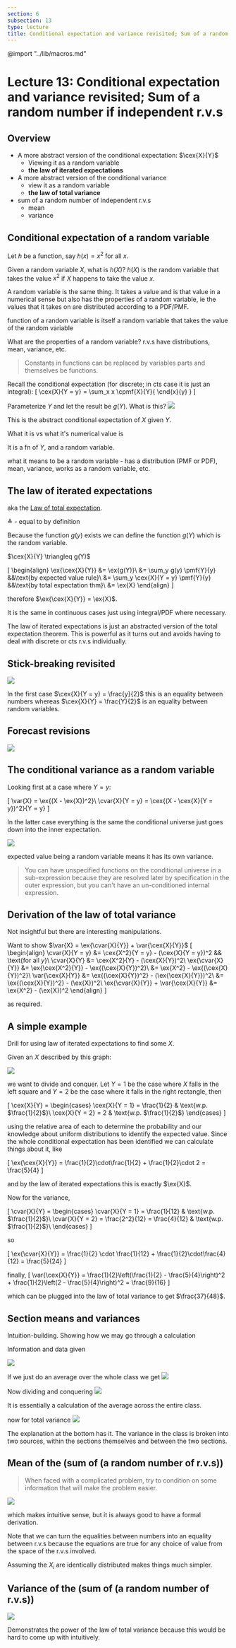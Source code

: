 ```yaml
---
section: 6
subsection: 13
type: lecture
title: Conditional expectation and variance revisited; Sum of a random number if independent r.v.s
---
```


@import "../lib/macros.md"

# Lecture 13: Conditional expectation and variance revisited; Sum of a random number if independent r.v.s

## Overview

* A more abstract version of the conditional expectation: $\cex{X}{Y}$
  * Viewing it as a random variable
  * **the law of iterated expectations**
* A more abstract version of the conditional variance
  * view it as a random variable
  * **the law of total variance**
* sum of a random number of independent r.v.s
  * mean
  * variance


## Conditional expectation of a random variable

Let $h$ be a function, say $h(x) = x^2$ for all $x$.

Given a random variable $X$, what is $h(X)$?
$h(X)$ is the random variable that takes the value $x^2$ if $X$ happens to take the value $x$.

A random variable is the same thing. It takes a value and is that value in a numerical sense but also has the properties of a random variable, ie the values that it takes on are distributed according to a PDF/PMF.

function of a random variable is itself a random variable that takes the value of the random variable

What are the properties of a random variable?
r.v.s have distributions, mean, variance, etc.

> Constants in functions can be replaced by variables parts and themselves be functions.

Recall the conditional expectation (for discrete; in cts case it is just an integral):
\[
\cex{X}{Y = y} = \sum_x x \cpmf{X}{Y}{ \cnd{x}{y} }
\]

Parameterize $Y$ and let the result be $g(Y)$. What is this?
![](unit6lec13-cond-expectation-sum-of-random-num-of-i-r-vs/f89d934d5c2436729276b84d4221a57e.png)

This is the abstract conditional expectation of $X$ given $Y$.

What it is vs what it's numerical value is

It is a fn of $Y$, and a random variable.

what it means to be a random variable - has a distribution (PMF or PDF), mean, variance, works as a random variable, etc.


## The law of iterated expectations

aka the [Law of total expectation](https://en.wikipedia.org/wiki/Law_of_total_expectation).


$\triangleq$ - equal to by definition

Because the function $g(y)$ exists we can define the function $g(Y)$ which is the random variable.

$\cex{X}{Y} \triangleq g(Y)$

\[
\begin{align}
\ex{\cex{X}{Y}} &= \ex{g(Y)}\\
&= \sum_y g(y) \pmf{Y}{y} &&\text{by expected value rule}\\
&= \sum_y \cex{X}{Y = y} \pmf{Y}{y} &&\text{by total expectation thm}\\
&= \ex{X}
\end{align}
\]

therefore $\ex{\cex{X}{Y}} = \ex{X}$.

It is the same in continuous cases just using integral/PDF where necessary.

The law of iterated expectations is just an abstracted version of the total expectation theorem. This is powerful as it turns out and avoids having to deal with discrete or cts r.v.s individually.


## Stick-breaking revisited

![](unit6lec13-cond-expectation-sum-of-random-num-of-i-r-vs/166c671da54f742a7dc0c77bb9222626.png)

In the first case $\cex{X}{Y = y} = \frac{y}{2}$ this is an equality between numbers whereas $\cex{X}{Y} = \frac{Y}{2}$ is an equality between random variables.


## Forecast revisions

![](unit6lec13-cond-expectation-sum-of-random-num-of-i-r-vs/111d091d103d08a110f12417c0caabf2.png)


## The conditional variance as a random variable

Looking first at a case where $Y = y$:

\[
\var{X} = \ex{(X - \ex{X})^2}\\
\cvar{X}{Y = y} = \cex{(X - \cex{X}{Y = y})^2}{Y = y}
\]

In the latter case everything is the same the conditional universe just goes down into the inner expectation.

![](unit6lec13-cond-expectation-sum-of-random-num-of-i-r-vs/e596ab8ed3da6346b68cc864bd3414ad.png)

expected value being a random variable means it has its own variance.

> You can have unspecified functions on the conditional universe in a sub-expression because they are resolved later by specification in the outer expression, but you can't have an un-conditioned internal expression.


## Derivation of the law of total variance

Not insightful but there are interesting manipulations.

Want to show $\var{X} = \ex{\cvar{X}{Y}} + \var{\cex{X}{Y}}$
\[
\begin{align}
\cvar{X}{Y = y} &= \cex{X^2}{Y = y} - (\cex{X}{Y = y})^2 && \text{for all $y$}\\
\cvar{X}{Y} &= \cex{X^2}{Y} - (\cex{X}{Y})^2\\
\ex{\cvar{X}{Y}} &= \ex{\cex{X^2}{Y}} - \ex{(\cex{X}{Y})^2}\\
&= \ex{X^2} - \ex{(\cex{X}{Y})^2}\\
\var{\cex{X}{Y}} &= \ex{(\cex{X}{Y})^2} - (\ex{\cex{X}{Y}})^2\\
&= \ex{(\cex{X}{Y})^2} - (\ex{X})^2\\
\ex{\cvar{X}{Y}} + \var{\cex{X}{Y}} &= \ex{X^2} - (\ex{X})^2
\end{align}
\]

as required.


## A simple example

Drill for using law of iterated expectations to find some $X$.

Given an $X$ described by this graph:

![](unit6lec13-cond-expectation-sum-of-random-num-of-i-r-vs/fd5007462643e0a820a19ed14966c561.png)

we want to divide and conquer. Let $Y = 1$ be the case where $X$ falls in the left square and $Y = 2$ be the case where it falls in the right rectangle, then

\[
\cex{X}{Y} = \begin{cases}
\cex{X}{Y = 1} = \frac{1}{2} & \text{w.p. $\frac{1}{2}$}\\
\cex{X}{Y = 2} = 2 & \text{w.p. $\frac{1}{2}$}
\end{cases}
\]

using the relative area of each to determine the probability and our knowledge about uniform distributions to identify the expected value. Since the whole conditional expectation has been identified we can calculate things about it, like

\[
\ex{\cex{X}{Y}} = \frac{1}{2}\cdot\frac{1}{2} + \frac{1}{2}\cdot 2 = \frac{5}{4}
\]

and by the law of iterated expectations this is exactly $\ex{X}$.

Now for the variance,

\[
\cvar{X}{Y} = \begin{cases}
\cvar{X}{Y = 1} = \frac{1}{12} & \text{w.p. $\frac{1}{2}$}\\
\cvar{X}{Y = 2} = \frac{2^2}{12} = \frac{4}{12} & \text{w.p. $\frac{1}{2}$}\\
\end{cases}
\]

so

\[
\ex{\cvar{X}{Y}} = \frac{1}{2} \cdot \frac{1}{12} + \frac{1}{2}\cdot\frac{4}{12} = \frac{5}{24}
\]

finally,
\[
\var{\cex{X}{Y}} = \frac{1}{2}\left(\frac{1}{2} - \frac{5}{4}\right)^2 + \frac{1}{2}\left(2 - \frac{5}{4}\right)^2 = \frac{9}{16}
\]

which can be plugged into the law of total variance to get $\frac{37}{48}$.


## Section means and variances

Intuition-building. Showing how we may go through a calculation

Information and data given

![](unit6lec13-cond-expectation-sum-of-random-num-of-i-r-vs/7a4d6efd0a2354ae1389775f46c583af.png)

If we just do an average over the whole class we get
![](unit6lec13-cond-expectation-sum-of-random-num-of-i-r-vs/a984fc3003207555314076311e03b252.png)

Now dividing and conquering
![](unit6lec13-cond-expectation-sum-of-random-num-of-i-r-vs/6fb0eafd62db7ac2df584e2690bbefd7.png)

It is essentially a calculation of the average across the entire class.

now for total variance
![](unit6lec13-cond-expectation-sum-of-random-num-of-i-r-vs/32154c83b34bbec6e0c595b53eb5e8f0.png)

The explanation at the bottom has it. The variance in the class is broken into two sources, within the sections themselves and between the two sections.


## Mean of the (sum of (a random number of r.v.s))

> When faced with a complicated problem, try to condition on some information that will make the problem easier.

![](unit6lec13-cond-expectation-sum-of-random-num-of-i-r-vs/2b6212964903f565c536ac38ce01c96c.png)

which makes intuitive sense, but it is always good to have a formal derivation.

Note that we can turn the equalities between numbers into an equality between r.v.s because the equations are true for any choice of value from the space of the r.v.s involved.

Assuming the $X_i$ are identically distributed makes things much simpler.


## Variance of the (sum of (a random number of r.v.s))

![](unit6lec13-cond-expectation-sum-of-random-num-of-i-r-vs/ca45bef07209c2a24077aeae1c3c52a5.png)

Demonstrates the power of the law of total variance because this would be hard to come up with intuitively.
